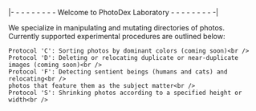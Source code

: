 |- - - - - - - - - Welcome to PhotoDex Laboratory - - - - - - - - -|

We specialize in manipulating and mutating directories of photos.<br />
Currently supported experimental procedures are outlined below:<br />
    
    Protocol 'C': Sorting photos by dominant colors (coming soon)<br />
    Protocol 'D': Deleting or relocating duplicate or near-duplicate images (coming soon)<br />
    Protocol 'F': Detecting sentient beings (humans and cats) and relocating<br />
	photos that feature them as the subject matter<br />
    Protocol 'S': Shrinking photos according to a specified height or width<br />
